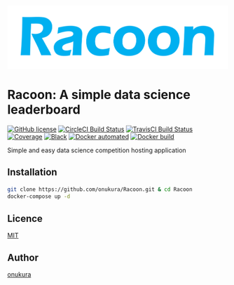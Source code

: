 ![logo](docs/assets/img/logo.png)

# Racoon: A simple data science leaderboard

[![GitHub license](https://img.shields.io/github/license/onukura/Racoon)](https://github.com/onukura/Racoon)
[![CircleCI Build Status](https://circleci.com/gh/onukura/Racoon.svg?style=shield)](https://circleci.com/gh/onukura/Racoon)
[![TravisCI Build Status](https://travis-ci.org/onukura/Racoon.svg?branch=master)](https://travis-ci.org/onukura/Racoon)
[![Coverage](https://codecov.io/gh/onukura/Racoon/branch/master/graph/badge.svg)](https://codecov.io/gh/onukura/Racoon)
[![Black](https://img.shields.io/badge/code%20style-black-000000.svg)](https://github.com/psf/black)
[![Docker automated](https://img.shields.io/docker/cloud/automated/onukura/racoon)](https://hub.docker.com/r/onukura/racoon)
[![Docker build](https://img.shields.io/docker/cloud/build/onukura/racoon)](https://hub.docker.com/r/onukura/racoon)

Simple and easy data science competition hosting application

## Installation

```bash
git clone https://github.com/onukura/Racoon.git & cd Racoon
docker-compose up -d
```

## Licence

[MIT](https://github.com/onukura/Racoon/blob/master/LICENSE)

## Author

[onukura](https://github.com/onukura)
